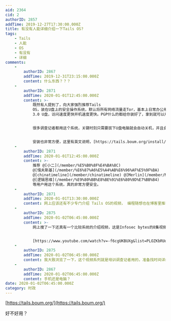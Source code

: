 ```yaml
---
aid: 2364
cid: 2
authorID: 2857
addTime: 2019-12-27T17:30:00.000Z
title: 有没有人能详细介绍一下Tails OS?
tags:
    - Tails
    - 人能
    - OS
    - 有没有
    - 详细
comments:
    -
        authorID: 2867
        addTime: 2019-12-31T23:15:00.000Z
        content: 什么东西？？？
    -
        authorID: 2871
        addTime: 2020-01-01T12:45:00.000Z
        content: >-
            既然有人提到了，向大家强烈推荐Tails
            OS，装在U盘上的安全操作系统，默认将所有网络流量走Tor，基本上日常办公用的软件都集成进去了，而且自带非常多的实用隐私工具。你只需要一个最少8G大小的U盘就可以装上它，推荐32G或更大的USB
            3.0 U盘，访问速度更快开机速度更快。PGP什么的都给你装好了，拿到就可以用。


            很多调查记者都用这个系统，关键时刻只需要拔下U盘电脑就会自动关机，并且会清理掉内存里的残余信息。通常内存里的信息断电之后还会保存3-5分钟，如果你遇到FBI或者警察搜查，普通操作系统关机是没有用的，因为警察可以用液氮滴内存将内存里的信息长久保存，带回实验室破解你的所有秘密。


            安装也非常方便，这里有英文说明，[https://tails.boum.org/install/index.en.html](https://tails.boum.org/install/index.en.html)
    -
        authorID: 2871
        addTime: 2020-01-01T12:45:00.000Z
        content: >-
            推荐 @[小二](/member/%E5%B0%8F%E4%BA%8C)
            @[懦夫斯基](/member/%E6%87%A6%E5%A4%AB%E6%96%AF%E5%9F%BA)
            @[chinatimeline](/member/chinatimeline) @[Merlin](/member/Merlin)
            @[逻辑思维](/member/%E9%80%BB%E8%BE%91%E6%80%9D%E7%BB%B4)
            等用户用这个系统，真的非常方便安全。
    -
        authorID: 2871
        addTime: 2020-01-01T13:30:00.000Z
        content: 网上应该还有不少专门介绍 Tails OS的视频， 编程随想也在博客里推荐过。我估计这个论坛里头不少人早就用上了。
    -
        authorID: 2875
        addTime: 2020-01-02T06:45:00.000Z
        content: >-
            网上搜了一下还真有一个比较系统的介绍视频，这是Infosec bytes的8集视频，介绍Tails OS


            [https://www.youtube.com/watch?v=-f6cgUKBUXg&list=PLOZKbRUo9H\_qXgyGp5UVYCoGQYo9YB5E8](https://www.youtube.com/watch?list=PLOZKbRUo9H_qXgyGp5UVYCoGQYo9YB5E8&v=-f6cgUKBUXg)
    -
        authorID: 2875
        addTime: 2020-01-02T06:45:00.000Z
        content: 我大致浏览了一下，这个视频系列就是培训调查记者用的，准备找时间详细看一遍
    -
        authorID: 2867
        addTime: 2020-01-02T06:45:00.000Z
        content: 手机还是电脑？
date: 2020-01-02T06:45:00.000Z
category: 时政
---
```


[https://tails.boum.org/](https://tails.boum.org/)

好不好用？
